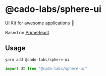 # @cado-labs/sphere-ui

UI Kit for awesome applications :nail_care:

Based on [PrimeReact](https://www.primefaces.org/primereact/).

## Usage

```sh
yarn add @cado-labs/sphere-ui
```

```js
import UI from "@cado-labs/sphere-ui"
```
